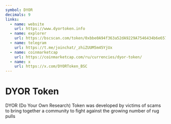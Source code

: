 ```yaml
---
symbol: DYOR
decimals: 9
links:
  - name: website
    url: https://www.dyortoken.info
  - name: explorer
    url: https://bscscan.com/token/0xbbe0A94f363a52dA9229A7546434b6e657A6A78F
  - name: telegram
    url: https://t.me/joinchat/_zhiZUUM5m45YjUx
  - name: coinmarketcap
    url: https://coinmarketcap.com/ru/currencies/dyor-token/
  - name: x
    url: https://x.com/DYORToken_BSC
---
```


# DYOR Token

DYOR (Do Your Own Research) Token was developed by victims of scams to bring together a community to fight against the growing number of rug pulls
